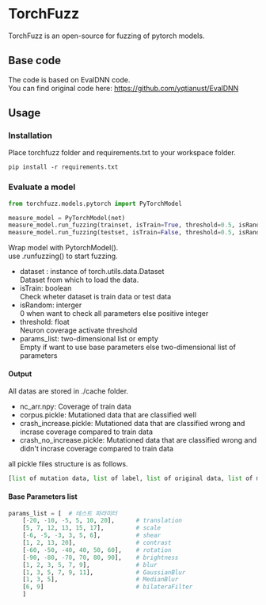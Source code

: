# TorchFuzz

TorchFuzz is an open-source for fuzzing of pytorch models.

## Base code

The code is based on EvalDNN code.  
You can find original code here: https://github.com/yqtianust/EvalDNN

## Usage

### Installation

Place torchfuzz folder and requirements.txt to your workspace folder.

```
pip install -r requirements.txt
```

### Evaluate a model

```python
from torchfuzz.models.pytorch import PyTorchModel

measure_model = PyTorchModel(net)
measure_model.run_fuzzing(trainset, isTrain=True, threshold=0.5, isRandom=0)
measure_model.run_fuzzing(testset, isTrain=False, threshold=0.5, isRandom=0)
```

Wrap model with PytorchModel().  
use .runfuzzing() to start fuzzing.

- dataset : instance of torch.utils.data.Dataset  
    Dataset from which to load the data.  
- isTrain: boolean  
    Check wheter dataset is train data or test data  
- isRandom: interger  
    0 when want to check all parameters else positive integer  
- threshold: float  
    Neuron coverage activate threshold  
- params_list: two-dimensional list or empty  
    Empty if want to use base parameters else two-dimensional list of parameters

#### Output
All datas are stored in ./cache folder.

- nc_arr.npy: Coverage of train data  
- corpus.pickle: Mutationed data that are classified well  
- crash_increase.pickle: Mutationed data that are classified wrong and incrase coverage compared to train data  
- crash_no_increase.pickle: Mutationed data that are classified wrong and didn't incrase coverage compared to train data

all pickle files structure is as follows.
```python
[list of mutation data, list of label, list of original data, list of mutation parameter]
```

#### Base Parameters list
```python
params_list = [  # 테스트 파라미터
    [-20, -10, -5, 5, 10, 20],      # translation
    [5, 7, 12, 13, 15, 17],         # scale
    [-6, -5, -3, 3, 5, 6],          # shear
    [1, 2, 13, 20],                 # contrast
    [-60, -50, -40, 40, 50, 60],    # rotation
    [-90, -80, -70, 70, 80, 90],    # brightness
    [1, 2, 3, 5, 7, 9],             # blur
    [1, 3, 5, 7, 9, 11],            # GaussianBlur
    [1, 3, 5],                      # MedianBlur
    [6, 9]                          # bilateraFilter
    ]
```